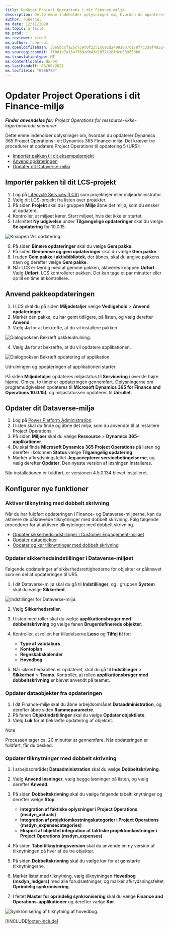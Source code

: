 ```yaml
---
title: Opdater Project Operations i dit Finance-miljø
description: Dette emne indeholder oplysninger om, hvordan du opdaterer Project Operations i dit Dynamics 365 Finance-miljø.
author: ruhercul
ms.date: 12/11/2020
ms.topic: article
ms.prod: ''
ms.reviewer: kfend
ms.author: ruhercul
ms.openlocfilehash: 3665bccfa25c759c0f2351c691d24901867c178f7c339f4a524856842666aec5
ms.sourcegitcommit: 7f8d1e7a16af769adb43d1877c28fdce53975db8
ms.translationtype: HT
ms.contentlocale: da-DK
ms.lasthandoff: 08/06/2021
ms.locfileid: "6986754"
---
```

# <a name="update-project-operations-in-your-finance-environment"></a>Opdater Project Operations i dit Finance-miljø

_**Finder anvendelse for:** Project Operations for ressource-/ikke-lagerbaserede scenarier_


Dette emne indeholder oplysninger om, hvordan du opdaterer Dynamics 365 Project Operations i dit Dynamics 365 Finance-miljø. Det kræver tre procedurer at opdatere Project Operations til opdatering 5 (UR5):

- [Importér pakken til dit eksempelprojekt](#import)
- [Anvend opdateringen](#apply)
- [Opdater dit Dataverse-miljø](#update)

## <a name="import-the-package-into-your-lcs-project"></a><a name="import"></a>Importér pakken til dit LCS-projekt

1. Log på [Lifecycle Services (LCS)](https://lcs.dynamics.com/) som projektejer eller miljøadministrator.
2. Vælg dit LCS-projekt fra listen over projekter.
3. På siden **Projekt** skal du i gruppen **Miljø** åbne det miljø, som du ønsker at opdatere.
4. Kontrollér, at miljøet kører. Start miljøet, hvis det ikke er startet.
5. I afsnittet **Ny udgivelse** under **Tilgængelige opdateringer** skal du vælge **Se opdatering** for 10.0.15.

![Knappen Vis opdatering.](media/view-update.png)

6. På siden **Binære opdateringer** skal du vælge **Gem pakke**.
7. På siden **Gennemse og gem opdateringer** skal du vælge **Gem pakke**.
8. I ruden **Gem pakke i aktivbibliotek**, der åbnes, skal du angive pakkens navn og derefter vælge **Gem pakke**.
9. Når LCS er færdig med at gemme pakken, aktiveres knappen **Udført**. Vælg **Udført**. LCS kontrollerer pakken. Det kan tage et par minutter eller op til en time at kontrollere.


## <a name="apply-the-package-update"></a><a name="apply"></a>Anvend pakkeopdateringen

1. I LCS skal du på siden **Miljødetaljer** vælge **Vedligehold** > **Anvend opdateringer**.
2. Markér den pakke, du har gemt tidligere, på listen, og vælg derefter **Anvend**.
3. Vælg **Ja** for at bekræfte, at du vil installere pakken.

![Dialogboksen Bekræft pakkeudrulning.](media/confirm-package-deployment.png)

4. Vælg **Ja** for at bekræfte, at du vil opdatere applikationen.

![Dialogboksen Bekræft opdatering af applikation.](media/confirm-application-update.png)

Udrulningen og opdateringen af applikationen starter. 

På siden **Miljødetaljer** opdateres miljøstatus til **Servicering** i øverste højre hjørne. Om ca. to timer er opdateringen gennemført. Oplysningerne om programudgivelsen opdateres til **Microsoft Dynamics 365 for Finance and Operations 10.0.15)**, og miljøstatussen opdateres til **Udrullet**.


## <a name="update-your-dataverse-environment"></a><a name="update"></a>Opdater dit Dataverse-miljø

1. Log på [Power Platform Administration](https://admin.powerplatform.com/).
2. I listen skal du finde og åbne det miljø, som du anvendte til at installere Project Operations.
3. På siden **Miljøer** skal du vælge **Ressource** > **Dynamics 365-applikationer**.
4. Du skal finde **Microsoft Dynamics 365 Project Operations** på listen og derefter i kolonnen **Status** vælge **Tilgængelig opdatering**.
5. Markér afkrydsningsfeltet **Jeg accepterer servicebetingelserne**, og vælg derefter **Opdater**. Den nyeste version af løsningen installeres.

Når installationen er fuldført, er versionen 4.5.0.134 blevet installeret.

## <a name="configure-new-features"></a>Konfigurer nye funktioner

### <a name="enable-dual-write-mapping"></a>Aktiver tilknytning med dobbelt skrivning

Når du har fuldført opdateringen i Finance- og Dataverse-miljøerne, kan du aktivere de påkrævede tilknytninger med dobbelt skrivning. Følg følgende procedurer for at aktivere tilknytninger med dobbelt skrivning.

- [Opdater sikkerhedsindstillinger i Customer Engagement-miljøet](#security)
- [Opdater dataobjekter](#refresh)
- [Opdater og kør tilknytninger med dobbelt skrivning](#run)

### <a name="update-security-settings-on-the-dataverse-environment"></a><a name="security"></a>Opdater sikkerhedsindstillinger i Dataverse-miljøet

Følgende opdateringer af sikkerhedsrettighederne for objekter er påkrævet som en del af opdateringen til UR5.

1. I dit Dataverse-miljø skal du gå til **Indstillinger**, og i gruppen **System** skal du vælge **Sikkerhed**.

![Indstillinger for Dataverse-miljø.](media/Picture21.png)

2. Vælg **Sikkerhedsroller**.
3. I listen med roller skal du vælge **applikationsbruger med dobbeltskrivning** og vælge fanen **Brugerdefinerede objekter**. 
4. Kontrollér, at rollen har tilladelserne **Læse** og **Tilføj til** for:

      - **Type af valutakurs**
      - **Kontoplan** 
      - **Regnskabskalender** 
      - **Hovedbog**

5. Når sikkerhedsrollen er opdateret, skal du gå til **Indstillinger** > **Sikkerhed** > **Teams**. Kontrollér, at rollen **applikationsbruger med dobbeltskrivning** er blevet anvendt på teamet. 

### <a name="refresh-data-entities-from-the-update"></a><a name="refresh"></a>Opdater dataobjekter fra opdateringen

1. I dit Finance-miljø skal du åbne arbejdsområdet **Dataadministration**, og derefter åbne siden **Rammeparametre**.
2. På fanen **Objektindstillinger** skal du vælge **Opdater objektliste**.
3. Vælg **Luk** for at bekræfte opdatering af objektet.

 > [!NOTE]
 > Processen tager ca. 20 minutter at gennemføre. Når opdateringen er fuldført, får du besked.

### <a name="update-dual-write-mappings"></a><a name="run"></a>Opdater tilknytninger med dobbelt skrivning

1. I arbejdsområdet **Dataadministration** skal du vælge **Dobbeltskrivning**.
2. Vælg **Anvend løsninger**, vælg begge løsninger på listen, og vælg derefter **Anvend**.
3. På siden **Dobbeltskrivning** skal du vælge følgende tabeltilknytninger og derefter vælge **Stop**.

    - **Integration af faktiske oplysninger i Project Operations (msdyn_actuals)**
    - **Integration af projektomkostningskategorier i Project Operations (msdyn_expensecategories)**
    - **Eksport af objektet integration af faktiske projektomkostninger i Project Operations (msdyn_expenses)**

4. På siden **Tabeltilknytningsversion** skal du anvende en ny version af tilknytningen på hver af de tre objekter.
5. På siden **Dobbeltskrivning** skal du vælge kør for at genstarte tilknytningerne.
6. Markér listet med tilknytning, vælg tilknytningen **Hovedbog (msdyn_ledgers)** med alle forudsætninger, og markér afkrydsningsfeltet **Oprindelig synkronisering**. 
7. I feltet **Master for oprindelig synkronisering** skal du vælge **Finance and Operations-applikationer** og derefter vælge **Kør**.
 
 ![Synkronisering af tilknytning af hovedbog.](media/DW6.png)
 


[!INCLUDE[footer-include](../includes/footer-banner.md)]